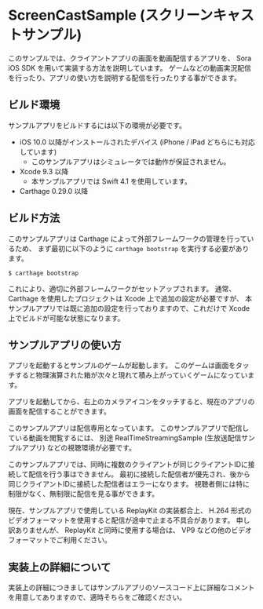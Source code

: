 # ScreenCastSample (スクリーンキャストサンプル)

このサンプルでは、クライアントアプリの画面を動画配信するアプリを、 Sora iOS SDK を用いて実装する方法を説明しています。
ゲームなどの動画実況配信を行ったり、アプリの使い方を説明する配信を行ったりする事ができます。

## ビルド環境

サンプルアプリをビルドするには以下の環境が必要です。

- iOS 10.0 以降がインストールされたデバイス (iPhone / iPad どちらにも対応しています)
  - このサンプルアプリはシミュレータでは動作が保証されません。
- Xcode 9.3 以降
  - 本サンプルアプリでは Swift 4.1 を使用しています。
- Carthage 0.29.0 以降

## ビルド方法

このサンプルアプリは Carthage によって外部フレームワークの管理を行っているため、
まず最初に以下のように `carthage bootstrap` を実行する必要があります。

```
$ carthage bootstrap
```

これにより、適切に外部フレームワークがセットアップされます。
通常、 Carthage を使用したプロジェクトは Xcode 上で追加の設定が必要ですが、
本サンプルアプリでは既に追加の設定を行っておりますので、これだけで Xcode 上でビルドが可能な状態になります。

## サンプルアプリの使い方

アプリを起動するとサンプルのゲームが起動します。
このゲームは画面をタッチすると物理演算された箱が次々と現れて積み上がっていくゲームになっています。

アプリを起動してから、右上のカメラアイコンをタッチすると、現在のアプリの画面を配信することができます。

このサンプルアプリは配信専用となっています。
このサンプルアプリで配信している動画を閲覧するには、
別途 RealTimeStreamingSample (生放送配信サンプルアプリ) などの視聴環境が必要です。

このサンプルアプリでは、同時に複数のクライアントが同じクライアントIDに接続して配信を行う事はできません。
最初に接続した配信者が優先され、後から同じクライアントIDに接続した配信者はエラーになります。
視聴者側には特に制限がなく、無制限に配信を見る事ができます。

現在、サンプルアプリで使用している ReplayKit の実装都合上、
H.264 形式のビデオフォーマットを使用すると配信が途中で止まる不具合があります。
申し訳ありませんが、 ReplayKit と同時に使用する場合は、 VP9 などの他のビデオフォーマットでご利用ください。

## 実装上の詳細について

実装上の詳細につきましてはサンプルアプリのソースコード上に詳細なコメントを用意してありますので、適時そちらをご確認ください。
